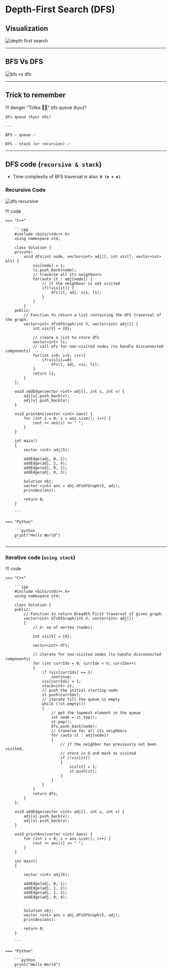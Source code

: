 # Depth-First Search (DFS)

## Visualization

![depth first search](../../../images/dsa/graph/Depth-First-Search.gif)

---

## BFS Vs DFS

![bfs vs dfs](../../../images/dsa/graph/bfs-vs-dfs.png)

---

## Trick to remember

!!! danger "Totka 🦹‍♂️"
    bfs queue (kyu)?

    dfs queue (kyu) nhi!

    ---

    BFS - queue ✅

    DFS - stack (or recursion) ✅

---

## DFS code (`recursive & stack`)

- Time complexity of BFS traversal is also: **`O (n + e)`**.

### Recursive Code

![dfs recursive](../../../images/dsa/graph/dfs-recursive.gif)

!!! code

    === "C++"

        ```cpp
        #include <bits/stdc++.h>
        using namespace std;

        class Solution {
        private: 
            void dfs(int node, vector<int> adj[], int vis[], vector<int> &ls) {
                vis[node] = 1; 
                ls.push_back(node); 
                // traverse all its neighbours
                for(auto it : adj[node]) {
                    // if the neighbour is not visited
                    if(!vis[it]) {
                        dfs(it, adj, vis, ls); 
                    }
                }
            }
        public:
            // Function to return a list containing the DFS traversal of the graph.
            vector<int> dfsOfGraph(int V, vector<int> adj[]) {
                int vis[V] = {0}; 

                // create a list to store dfs
                vector<int> ls; 
                // call dfs for non-visited nodes (to handle disconnected components)
                for(int i=0; i<V; i++){
                    if(vis[i]==0)
                        dfs(i, adj, vis, ls);   
                }
                return ls; 
            }
        };

        void addEdge(vector <int> adj[], int u, int v) {
            adj[u].push_back(v);
            adj[v].push_back(u);
        }

        void printAns(vector <int> &ans) {
            for (int i = 0; i < ans.size(); i++) {
                cout << ans[i] << " ";
            }
        }

        int main() 
        {
            vector <int> adj[5];
            
            addEdge(adj, 0, 2);
            addEdge(adj, 2, 4);
            addEdge(adj, 0, 1);
            addEdge(adj, 0, 3);

            Solution obj;
            vector <int> ans = obj.dfsOfGraph(5, adj);
            printAns(ans);

            return 0;
        }

        ```

    === "Python"

        ```python
        print("Hello World")
        ```

---

### Iterative code (`using stack`)

!!! code

    === "C++"

        ```cpp
        #include <bits/stdc++.h>
        using namespace std;

        class Solution {
        public:
            // Function to return Breadth First Traversal of given graph.
            vector<int> dfsOfGraph(int V, vector<int> adj[])
            {
                // V: no of vertex (nodes)

                int vis[V] = {0};

                vector<int> dfs;

                // iterate for non-visited nodes (to handle disconnected components)
                for (int currIdx = 0; currIdx < V; currIdx++)
                {
                    if (vis[currIdx] == 1)
                        continue;
                    vis[currIdx] = 1;
                    stack<int> st;
                    // push the initial starting node
                    st.push(currIdx);
                    // iterate till the queue is empty
                    while (!st.empty())
                    {
                        // get the topmost element in the queue
                        int node = st.top();
                        st.pop();
                        dfs.push_back(node);
                        // traverse for all its neighbors
                        for (auto it : adj[node])
                        {
                            // if the neighbor has previously not been visited,
                            // store in Q and mark as visited
                            if (!vis[it])
                            {
                                vis[it] = 1;
                                st.push(it);
                            }
                        }
                    }
                }
                return dfs;
            }
        };

        void addEdge(vector <int> adj[], int u, int v) {
            adj[u].push_back(v);
            adj[v].push_back(u);
        }

        void printAns(vector <int> &ans) {
            for (int i = 0; i < ans.size(); i++) {
                cout << ans[i] << " ";
            }
        }

        int main() 
        {

            vector <int> adj[6];
            
            addEdge(adj, 0, 1);
            addEdge(adj, 1, 2);
            addEdge(adj, 1, 3);
            addEdge(adj, 0, 4);
            

            Solution obj;
            vector <int> ans = obj.dfsOfGraph(5, adj);
            printAns(ans);

            return 0;
        }

        ```

    === "Python"

        ```python
        print("Hello World")
        ```
